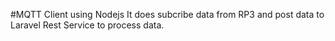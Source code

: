 #MQTT Client using Nodejs
It does subcribe data from RP3 and post data to Laravel Rest Service to process data.